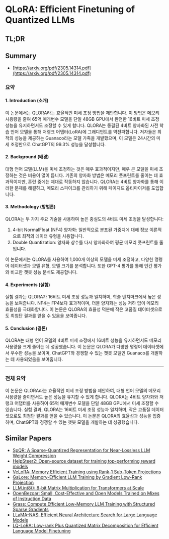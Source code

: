 # QLoRA: Efficient Finetuning of Quantized LLMs
## TL;DR
## Summary
- [https://arxiv.org/pdf/2305.14314.pdf](https://arxiv.org/pdf/2305.14314.pdf)

### 요약

#### 1. Introduction (소개)
이 논문에서는 QLORA라는 효율적인 미세 조정 방법을 제안합니다. 이 방법은 메모리 사용량을 줄여 65억 매개변수 모델을 단일 48GB GPU에서 완전한 16비트 미세 조정 성능을 유지하면서도 조정할 수 있게 합니다. QLORA는 동결된 4비트 양자화된 사전 학습 언어 모델을 통해 저랭크 어댑터(LoRA)에 그래디언트를 역전파합니다. 저자들은 최적의 성능을 제공하는 Guanaco라는 모델 가족을 개발했으며, 이 모델은 24시간의 미세 조정만으로 ChatGPT의 99.3% 성능을 달성합니다.

#### 2. Background (배경)
대형 언어 모델(LLM)을 미세 조정하는 것은 매우 효과적이지만, 매우 큰 모델을 미세 조정하는 것은 비용이 많이 듭니다. 기존의 양자화 방법은 메모리 풋프린트를 줄이는 데 효과적이지만, 훈련 중에는 제대로 작동하지 않습니다. QLORA는 4비트 양자화를 통해 이러한 문제를 해결하고, 메모리 스파이크를 관리하기 위해 페이지드 옵티마이저를 도입합니다.

#### 3. Methodology (방법론)
QLORA는 두 가지 주요 기술을 사용하여 높은 충실도의 4비트 미세 조정을 달성합니다:
1. 4-bit NormalFloat (NF4) 양자화: 일반적으로 분포된 가중치에 대해 정보 이론적으로 최적의 데이터 유형을 사용합니다.
2. Double Quantization: 양자화 상수를 다시 양자화하여 평균 메모리 풋프린트를 줄입니다.

이 논문에서는 QLORA를 사용하여 1,000개 이상의 모델을 미세 조정하고, 다양한 명령어 데이터셋과 모델 유형, 모델 크기를 분석합니다. 또한 GPT-4 평가를 통해 인간 평가와 비교한 챗봇 성능 분석도 제공합니다.

#### 4. Experiments (실험)
실험 결과는 QLORA가 16비트 미세 조정 성능과 일치하며, 학술 벤치마크에서 높은 성능을 보여줍니다. NF4는 FP4보다 효과적이며, 더블 양자화는 성능 저하 없이 메모리 효율성을 극대화합니다. 이 논문은 QLORA의 효율성 덕분에 작은 고품질 데이터셋으로도 최첨단 결과를 얻을 수 있음을 보여줍니다.

#### 5. Conclusion (결론)
QLORA는 대형 언어 모델의 4비트 미세 조정에서 16비트 성능을 유지하면서도 메모리 사용량을 크게 줄이는 데 성공했습니다. 이 논문은 QLORA가 다양한 명령어 데이터셋에서 우수한 성능을 보이며, ChatGPT와 경쟁할 수 있는 챗봇 모델인 Guanaco를 개발하는 데 사용되었음을 보여줍니다.

---

### 전체 요약
이 논문은 QLORA라는 효율적인 미세 조정 방법을 제안하여, 대형 언어 모델의 메모리 사용량을 줄이면서도 높은 성능을 유지할 수 있게 합니다. QLORA는 4비트 양자화와 저랭크 어댑터를 사용하여 65억 매개변수 모델을 단일 48GB GPU에서 미세 조정할 수 있습니다. 실험 결과, QLORA는 16비트 미세 조정 성능과 일치하며, 작은 고품질 데이터셋으로도 최첨단 결과를 얻을 수 있습니다. 이 논문은 QLORA의 효율성과 성능을 입증하며, ChatGPT와 경쟁할 수 있는 챗봇 모델을 개발하는 데 성공했습니다.

## Similar Papers
- [SpQR: A Sparse-Quantized Representation for Near-Lossless LLM Weight Compression](2306.03078.md)
- [HelpSteer2: Open-source dataset for training top-performing reward models](2406.08673.md)
- [VeLoRA: Memory Efficient Training using Rank-1 Sub-Token Projections](2405.17991.md)
- [GaLore: Memory-Efficient LLM Training by Gradient Low-Rank Projection](2403.03507.md)
- [LLM.int8(): 8-bit Matrix Multiplication for Transformers at Scale](2208.07339.md)
- [OpenBezoar: Small, Cost-Effective and Open Models Trained on Mixes of Instruction Data](2404.12195.md)
- [Grass: Compute Efficient Low-Memory LLM Training with Structured Sparse Gradients](2406.17660.md)
- [LLaMA-NAS: Efficient Neural Architecture Search for Large Language Models](2405.18377.md)
- [LQ-LoRA: Low-rank Plus Quantized Matrix Decomposition for Efficient Language Model Finetuning](2311.12023.md)
